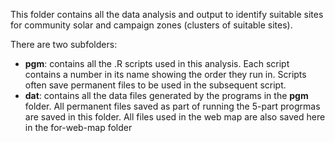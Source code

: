 This folder contains all the data analysis and output to identify suitable sites for community solar and campaign zones (clusters of suitable sites).

There are two subfolders:
- **pgm**: contains all the .R scripts used in this analysis. Each script contains a number in its name showing the order they run in. Scripts often save permanent files to be used in the subsequent script.
- **dat**: contains all the data files generated by the programs in the **pgm** folder. All permanent files saved as part of running the 5-part progrmas are saved in this folder. All files used in the web map are also saved here in the for-web-map folder

